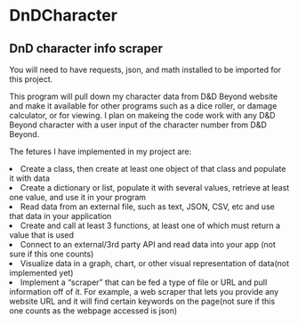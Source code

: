 # DnDCharacter
<h2>DnD character info scraper</h2>

<p>You will need to have requests, json, and math installed to be imported for this project.</p>


<p>This program will pull down my character data from D&D Beyond website and make it available for other programs 
    such as a dice roller, or damage calculator, or for viewing. I plan on makeing the code work with any D&D Beyond
    character with a user input of the character number from D&D Beyond.</p> 


<p>The fetures I have implemented in my project are:
    <li>Create a class, then create at least one object of that class and populate it with data</li>
    <li>Create a dictionary or list, populate it with several values, retrieve at least one value, and use it in your program</li>
    <li>Read data from an external file, such as text, JSON, CSV, etc and use that data in your application</li>
    <li>Create and call at least 3 functions, at least one of which must return a value that is used</li>
    <li>Connect to an external/3rd party API and read data into your app (not sure if this one counts)</li>
    <li>Visualize data in a graph, chart, or other visual representation of data(not implemented yet)</li>
    <li>Implement a “scraper” that can be fed a type of file or URL and pull information off of it. For example, a web scraper
        that lets you provide any website URL and it will find certain keywords on the page(not sure if this one counts as the webpage accessed is json)</li></p>